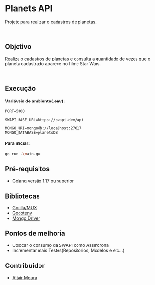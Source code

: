 # Planets API

Projeto para realizar o cadastros de planetas.

<br />

## Objetivo

Realiza o cadastros de planetas e consulta a quantidade de vezes que o planeta cadastrado aparece no filme Star Wars.

<br />

## Execução

#### Variáveis de ambiente(.env):

```
PORT=5000

SWAPI_BASE_URL=https://swapi.dev/api

MONGO_URI=mongodb://localhost:27017
MONGO_DATABASE=planetsDB
```
#### Para iniciar:
```bash
go run .\main.go
```

## Pré-requisitos

* Golang versão 1.17 ou superior


## Bibliotecas 

* [Gorilla/MUX](https://github.com/gorilla/mux)
* [Godotenv](github.com/joho/godotenv)
* [Mongo Driver](go.mongodb.org/mongo-driver)

## Pontos de melhoria

* Colocar o consumo da SWAPI como Assincrona
* Incrementar mais Testes(Repositorios, Modelos e etc...)

## Contribuidor

* [Altair Moura](https://github.com/alltairr)